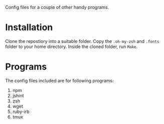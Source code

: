 Config files for a couple of other handy programs.

Installation
============

Clone the repostiory into a suitable folder. Copy the `.oh-my-zsh`
and `.fonts` folder to your home directory. Inside the cloned folder,
run `Make`.

Programs
========
The config files included are for following programs:

1. npm
2. jshint
3. zsh
4. wget
5. ruby-irb
6. tmux
